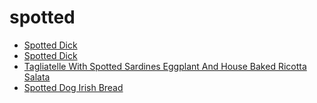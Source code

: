 # spotted

 * [Spotted Dick](../index/s/spotted-dick-103210.json)
 * [Spotted Dick](../index/s/spotted-dick-350956.json)
 * [Tagliatelle With Spotted Sardines Eggplant And House Baked Ricotta Salata](../index/t/tagliatelle-with-spotted-sardines-eggplant-and-house-baked-ricotta-salata-232419.json)
 * [Spotted Dog Irish Bread](../index/s/spotted-dog-irish-bread.json)

